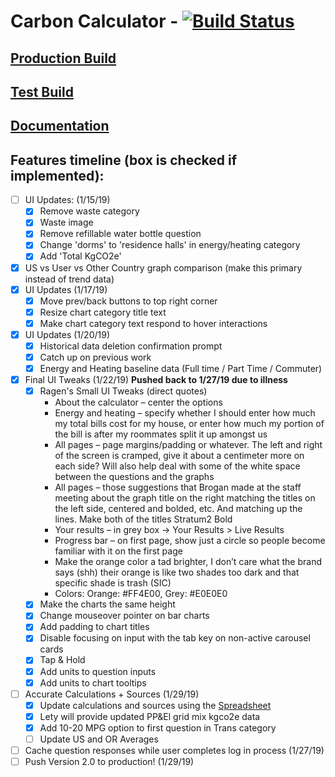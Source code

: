 # Carbon Calculator - [![Build Status](https://api.travis-ci.com/OSU-Sustainability-Office/osu_carbon_calculator_update_project.svg?branch=VueJS-Migration)](https://travis-ci.com/OSU-Sustainability-Office/osu_carbon_calculator_update_project)

## [Production Build](https://myco2.sustainability.oregonstate.edu)

## [Test Build](http://carbon-calculator.s3-website-us-west-2.amazonaws.com)

## [Documentation](https://osusustainability.gitbook.io/energy-dashboard/frontend-documentation#carbon-calculator)

## Features timeline (box is checked if implemented):
- [ ] UI Updates: (1/15/19)
    - [X] Remove waste category
    - [X] Waste image
    - [X] Remove refillable water bottle question
    - [X] Change 'dorms' to 'residence halls' in energy/heating category
    - [X] Add 'Total KgCO2e'
- [X] US vs User vs Other Country graph comparison (make this primary instead of trend data)
- [X] UI Updates (1/17/19)
    - [X] Move prev/back buttons to top right corner
    - [X] Resize chart category title text
    - [X] Make chart category text respond to hover interactions
- [X] UI Updates (1/20/19)
    - [X] Historical data deletion confirmation prompt
    - [X] Catch up on previous work
    - [X] Energy and Heating baseline data (Full time / Part Time / Commuter)
- [X] Final UI Tweaks (1/22/19) **Pushed back to 1/27/19 due to illness**
    - [X] Ragen's Small UI Tweaks (direct quotes)
      - About the calculator – center the options
      - Energy and heating – specify whether I should enter how much my total bills cost for my house, or enter how much my portion of the bill is after my roommates split it up amongst us
      - All pages – page margins/padding or whatever. The left and right of the screen is cramped, give it about a centimeter more on each side? Will also help deal with some of the white space between the questions and the graphs
      - All pages – those suggestions that Brogan made at the staff meeting about the graph title on the right matching the titles on the left side, centered and bolded, etc. And matching up the lines. Make both of the titles Stratum2 Bold
      - Your results – in grey box -> Your Results > Live Results
      - Progress bar – on first page, show just a circle so people become familiar with it on the first page
      - Make the orange color a tad brighter, I don’t care what the brand says (shh) their orange is like two shades too dark and that specific shade is trash (SIC)
      - Colors: Orange: #FF4E00, Grey: #E0E0E0
    - [X] Make the charts the same height
    - [X] Change mouseover pointer on bar charts
    - [X] Add padding to chart titles
    - [X] Disable focusing on input with the tab key on non-active carousel cards
    - [X] Tap & Hold
    - [X] Add units to question inputs
    - [X] Add units to chart tooltips
- [ ] Accurate Calculations + Sources (1/29/19)
    - [X] Update calculations and sources using the [Spreadsheet](https://docs.google.com/spreadsheets/d/1FbkcWkPXmCwyWeBAtjH0eaR_kPtbDcLa3SFdK2iswAY/edit#gid=135288076)
    - [X] Lety will provide updated PP&El grid mix kgco2e data
    - [X] Add 10-20 MPG option to first question in Trans category
    - [ ] Update US and OR Averages
- [ ] Cache question responses while user completes log in process (1/27/19)
- [ ] Push Version 2.0 to production! (1/29/19)
